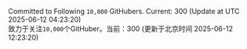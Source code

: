 Committed to Following `10,000` GitHubers. Current: <!-- FOLLOWING_COUNT -->300<!-- FOLLOWING_COUNT --> (Update at UTC <!-- LAST_UPDATED -->2025-06-12 04:23:20<!-- LAST_UPDATED -->)<br>
致力于关注`10,000`个GitHuber。当前：<!-- FOLLOWING_COUNT -->300<!-- FOLLOWING_COUNT --> (更新于北京时间 <!-- LAST_UPDATED_CST -->2025-06-12 12:23:20<!-- LAST_UPDATED_CST -->)
